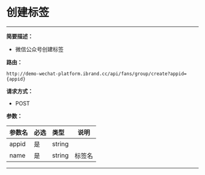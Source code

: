
# 创建标签
 ****

**简要描述：**


- 微信公众号创建标签


**路由：**

```
http://demo-wechat-platform.ibrand.cc/api/fans/group/create?appid={appid}

```
**请求方式：**
- POST

**参数：**

|参数名|必选|类型|说明|
|:----    |:---|:----- |-----   |
|appid |是  |string |  |
|name |是  |string |  标签名|

 ****




